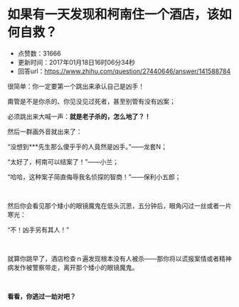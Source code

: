 # 如果有一天发现和柯南住一个酒店，该如何自救？
- 点赞数：31666
- 更新时间：2017年01月18日16时06分34秒
- 回答url：https://www.zhihu.com/question/27440646/answer/141588784
<body>
 <p data-pid="azA9YjIY">很简单：你一定要第一个跳出来承认自己是凶手！</p>
 <p data-pid="qZdCG8kU">甭管是不是你杀的、你见没见过死者，甚至别管有没有凶案；</p>
 <p data-pid="F5KtCg-4">必须跳出来大喊一声：<b>就是老子杀的，怎么地了？！</b></p>
 <p data-pid="CQfSAqPg">然后一群画外音就出来了：</p>
 <p data-pid="VtrNq26L">“没想到***先生那么傻乎乎的人竟然是凶手。”——龙套N；</p>
 <p data-pid="1yS5rl1s">“太好了，柯南可以结案了！”——小兰；</p>
 <p data-pid="nXY-njHh">“哈哈，这种案子简直侮辱我名侦探的智商！”——保利小五郎；</p>
 <br>
 <p data-pid="uaXxqwoW">然后你会看见那个矮小的眼镜魔鬼在低头沉思，五分钟后，眼角闪过一丝或者一片寒光：</p>
 <p data-pid="jJO-zOyd">“不！凶手另有其人！”</p>
 <br>
 <p data-pid="NyoemZ0v">就算你跳早了，酒店检查ｎ遍发现根本没有人被杀——那你将以谎报案情或者精神病发作被警察带走，离开那个矮小的眼镜魔鬼。</p>
 <br>
 <p data-pid="GUir3evc"><b>看看，你逃过一劫对吧？</b></p>
</body>